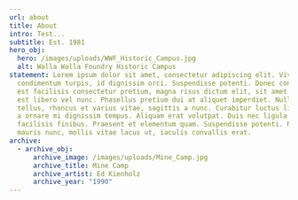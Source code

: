 ```yaml
---
url: about
title: About
intro: Test...
subtitle: Est. 1981
hero_obj:
  hero: /images/uploads/WWF_Historic_Campus.jpg
  alt: Walla Walla Foundry Historic Campus
statement: Lorem ipsum dolor sit amet, consectetur adipiscing elit. Vivamus ac
  condimentum turpis, id dignissim orci. Suspendisse potenti. Donec consectetur,
  est facilisis consectetur pretium, magna risus dictum elit, sit amet dictum
  est libero vel nunc. Phasellus pretium dui at aliquet imperdiet. Nulla mauris
  tellus, rhoncus et varius vitae, sagittis a nunc. Curabitur luctus ligula leo,
  a ornare mi dignissim tempus. Aliquam erat volutpat. Duis nec ligula vitae mi
  facilisis finibus. Praesent et elementum quam. Suspendisse potenti. Nullam
  mauris nunc, mollis vitae lacus ut, iaculis convallis erat.
archive:
  - archive_obj:
      archive_image: /images/uploads/Mine_Camp.jpg
      archive_title: Mine Camp
      archive_artist: Ed Kienholz
      archive_year: "1990"
---
```

